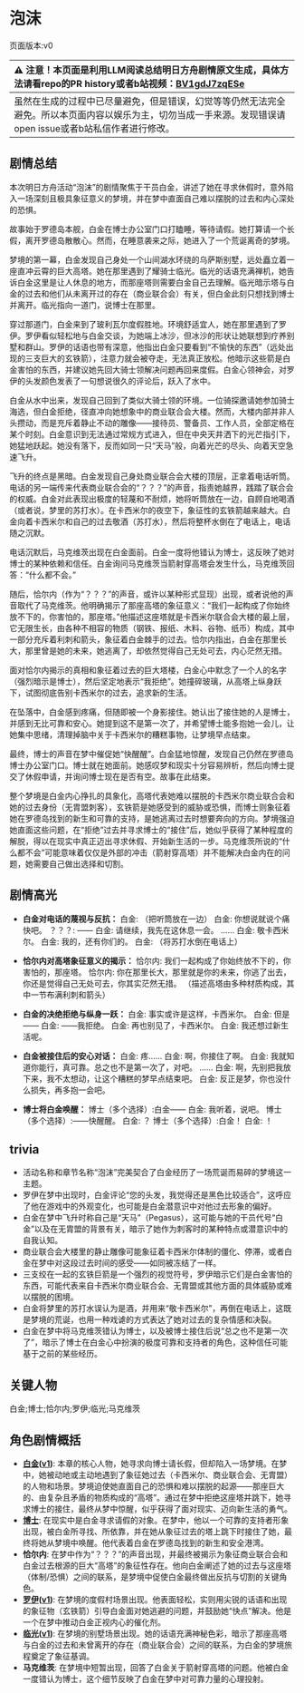 # 泡沫
页面版本:v0
 

| :warning: 注意！本页面是利用LLM阅读总结明日方舟剧情原文生成，具体方法请看repo的PR history或者b站视频：[BV1gdJ7zqESe](https://www.bilibili.com/video/BV1gdJ7zqESe/)         |
|:----------------------------|
| 虽然在生成的过程中已尽量避免，但是错误，幻觉等等仍然无法完全避免。所以本页面内容以娱乐为主，切勿当成一手来源。发现错误请open issue或者b站私信作者进行修改。|



## 剧情总结
本次明日方舟活动“泡沫”的剧情聚焦于干员白金，讲述了她在寻求休假时，意外陷入一场深刻且极具象征意义的梦境，并在梦中直面自己难以摆脱的过去和内心深处的恐惧。

故事始于罗德岛本舰，白金在博士办公室门口打瞌睡，等待请假。她打算请一个长假，离开罗德岛散散心。然而，在睡意袭来之际，她进入了一个荒诞离奇的梦境。

梦境的第一幕，白金发现自己身处一个山间湖水环绕的乌萨斯别墅，远处矗立着一座直冲云霄的巨大高塔。她在那里遇到了耀骑士临光。临光的话语充满禅机，她告诉白金这里是让人休息的地方，而那座塔则需要白金自己去理解。临光暗示塔与白金的过去和他们从未离开过的存在（商业联合会）有关，但白金此刻只想找到博士并离开。临光指向一道门，说博士在那里。

穿过那道门，白金来到了玻利瓦尔度假胜地。环境舒适宜人，她在那里遇到了罗伊。罗伊看似轻松地与白金交谈，为她端上冰沙，但冰沙的形状让她联想到疗养别墅和群山。罗伊的话语也带有深意，他指出白金只要看到“不愉快的东西”（远处出现的三支巨大的玄铁箭），注意力就会被夺走，无法真正放松。他暗示这些箭是白金害怕的东西，并建议她先回大骑士领解决问题再回来度假。白金心领神会，对罗伊的头发颜色发表了一句想说很久的评论后，跃入了水中。

白金从水中出来，发现自己回到了类似大骑士领的环境。一位骑探邀请她参加骑士海选，但白金拒绝，径直冲向她想象中的商业联合会大楼。然而，大楼内部并非人头攒动，而是充斥着静止不动的雕像——接待员、警备员、工作人员，全部定格在某个时刻。白金意识到无法通过常规方式进入，但在中央天井洒下的光芒指引下，她猛地跃起。她没有落下，反而如同一只“天马”般，向着光芒的尽头、向着天空急速飞升。

飞升的终点是黑暗。白金发现自己身处商业联合会大楼的顶层，正拿着电话听筒。电话的另一端传来代表商业联合会的“？？？”的声音，指责她越界，践踏了联合会的权威。白金对此表现出极度的轻蔑和不耐烦，她将听筒放在一边，自顾自地喝酒（或者说，梦里的苏打水）。在卡西米尔的夜空下，象征性的玄铁箭越来越大。白金向着卡西米尔和自己的过去敬酒（苏打水），然后将整杯水倒在了电话上，电话随之沉默。

电话沉默后，马克维茨出现在白金面前。白金一度将他错认为博士，这反映了她对博士的某种依赖和信任。白金询问马克维茨当箭射穿高塔会发生什么，马克维茨回答：“什么都不会。”

随后，恰尔内（作为“？？？”的声音，或许以某种形式显现）出现，或者说他的声音取代了马克维茨。他明确揭示了那座高塔的象征意义：“我们一起构成了你始终放不下的，你害怕的，那座塔。”他描述这座塔就是卡西米尔联合会大楼的最上层，它无限生长，由各种不相容的物质（钢铁、报纸、木料、谷物、纸币）构成，其中一部分充斥着利刺和箭头，象征着白金棘手的过去。恰尔内指出，白金在那里长大，那里曾是她的未来，她逃离了，却依然觉得自己无处可去，内心茫然无措。

面对恰尔内揭示的真相和象征着过去的巨大塔楼，白金心中默念了一个人的名字（强烈暗示是博士），然后坚定地表示“我拒绝”。她撞碎玻璃，从高塔上纵身跃下，试图彻底告别卡西米尔的过去，追求新的生活。

在坠落中，白金感到疼痛，但随即被一个身影接住。她认出了接住她的人是博士，并感到无比可靠和安心。她提到这不是第一次了，并希望博士能多抱她一会儿，让她集中思绪，清理掉脑中关于卡西米尔的糟糕事物，让梦境早点结束。

最终，博士的声音在梦中催促她“快醒醒”。白金猛地惊醒，发现自己仍然在罗德岛博士办公室门口。博士就在她面前。她感叹梦和现实十分容易辨析，然后向博士提交了休假申请，并询问博士现在是否有空。故事在此结束。

整个梦境是白金内心挣扎的具象化，高塔代表她难以摆脱的卡西米尔商业联合会和她的过去身份（无胄盟刺客），玄铁箭是她感受到的威胁或恐惧，而博士则象征着她在罗德岛找到的新生和可靠的支持，是她逃离过去时想要奔向的方向。梦境强迫她直面这些问题，在“拒绝”过去并寻求博士的“接住”后，她似乎获得了某种程度的解脱，得以在现实中真正迈出寻求休假、开始新生活的一步。马克维茨所说的“什么都不会”可能意味着仅仅是外部的冲击（箭射穿高塔）并不能解决白金内在的问题，她需要自己做出选择和切割。
## 剧情高光
*   **白金对电话的蔑视与反抗：**
    白金: （把听筒放在一边）
    白金: 你想说就说个痛快吧。
    ？？？: ——
    白金: 请继续，我先在这休息一会。
    ......
    白金: 敬卡西米尔。
    白金: 我的，还有你们的。
    白金: （将苏打水倒在电话上）

*   **恰尔内对高塔象征意义的揭示：**
    恰尔内: 我们一起构成了你始终放不下的，你害怕的，那座塔。
    恰尔内: 你在那里长大，那里就是你的未来，你逃了出去，你还是觉得自己无处可去，你其实茫然无措。
    （描述高塔由多种材质构成，其中一节布满利刺和箭头）

*   **白金的决绝拒绝与纵身一跃：**
    白金: 事实或许是这样，卡西米尔。
    白金: 但是——
    白金: ——我拒绝。
    白金: 再也别见了，卡西米尔。
    白金: 我还想过新生活呢。

*   **白金被接住后的安心对话：**
    白金: 疼......
    白金: 啊，你接住了啊。
    白金: 我就知道你能行，真可靠。总之也不是第一次了，对吧。
    ......
    白金: 啊，先别把我放下来，我不太想动，让这个糟糕的梦早点结束吧。
    白金: 反正是梦，你也没什么损失，再多抱一会吧。

*   **博士将白金唤醒：**
    博士（多个选择）:白金——
    白金: 我听着，说吧。
    博士（多个选择）:——快醒醒。
    白金: ？
    博士（多个选择）:白金！
    白金: ！
## trivia
*   活动名称和章节名称“泡沫”完美契合了白金经历了一场荒诞而易碎的梦境这一主题。
*   罗伊在梦中出现时，白金评论“您的头发，我觉得还是黑色比较适合”，这呼应了他在游戏中的外观变化，也可能是白金潜意识中对他过去形象的偏好。
*   白金在梦中飞升时称自己是“天马”（Pegasus），这可能与她的干员代号“白金”以及在无胄盟的背景有关，暗示了她作为刺客时的某种特点或潜意识中的自我认知。
*   商业联合会大楼里的静止雕像可能象征着卡西米尔体制的僵化、停滞，或者白金在梦中对这段过去时间的感受——如同被冻结了一样。
*   三支绞在一起的玄铁巨箭是一个强烈的视觉符号，罗伊暗示它们是白金害怕的东西，可能代表来自卡西米尔商业联合会、无胄盟或其他方面的具体威胁或难以摆脱的困境。
*   白金将梦里的苏打水误认为是酒，并用来“敬卡西米尔”，再倒在电话上，这既是梦境的荒诞，也用一种戏谑的方式表达了她对过去的复杂情感和决裂。
*   白金在梦中将马克维茨错认为博士，以及被博士接住后说“总之也不是第一次了”，暗示了博士在白金心中扮演的极度可靠和支持者的角色，这种信任可能基于之前的某些经历。
## 关键人物
白金;博士;恰尔内;罗伊;临光;马克维茨
## 角色剧情概括
-   **[白金](../char_v3/char_204_platnm.md)([v1](../chars/char_204_platnm.md))**: 本章的核心人物，她寻求向博士请长假，但却陷入一场梦境。在梦中，她被动地或主动地遇到了象征她过去（卡西米尔、商业联合会、无胄盟）的人物和场景。梦境迫使她直面自己的恐惧和难以摆脱的起源——那座巨大的、由复杂且矛盾的物质构成的“高塔”。通过在梦中拒绝这座塔并跳下，她寻求博士的接住，最终从梦中惊醒，似乎获得了面对现实、迈向新生活的勇气。
-   **[博士](../char_v3/extended_char_bo_shi.md)**: 在现实中是白金寻求请假的对象。在梦中，他以一个可靠的支持者形象出现，被白金所寻找、所依靠，并在她从象征过去的塔上跳下时接住了她，最终将她从梦境中唤醒。他代表着白金在罗德岛找到的新生和安全港湾。
-   **恰尔内**: 在梦中作为“？？？”的声音出现，并最终被揭示为象征商业联合会和白金过去根源的巨大“高塔”的象征性存在。他向白金阐述了她的过去与这座塔（体制/恐惧）之间的联系，是梦境中促使白金最终做出反抗与切割的关键角色。
-   **[罗伊](../char_v3/extended_char_luo_yi.md)([v1](../chars/extended_char_luo_yi.md))**: 在梦境的度假村场景出现。他表面轻松，实则用尖锐的话语和出现的象征物（玄铁箭）引导白金面对她逃避的问题，并鼓励她“快点”解决。他是一个在梦中推动白金正视内心的催化剂。
-   **[临光](../char_v3/char_148_nearl.md)([v1](../chars/char_148_nearl.md))**: 在梦境的别墅场景出现。她的话语充满神秘色彩，暗示了那座高塔与白金的过去和未曾离开的存在（商业联合会）之间的联系，为白金的梦境旅程奠定了象征基调。
-   **马克维茨**: 在梦境中短暂出现，回答了白金关于箭射穿高塔的问题。他被白金一度错认为博士，这个细节反映了白金在梦中对可靠力量的心理投射。